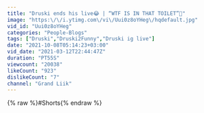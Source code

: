 ```yaml
---
title: "Druski ends his live😂 | “WTF IS IN THAT TOILET”💩"
image: "https:\/\/i.ytimg.com\/vi\/Uui0z8oYHeg\/hqdefault.jpg"
vid_id: "Uui0z8oYHeg"
categories: "People-Blogs"
tags: ["Druski","Druski2Funny","Druski ig live"]
date: "2021-10-08T05:14:23+03:00"
vid_date: "2021-03-12T22:44:47Z"
duration: "PT55S"
viewcount: "20038"
likeCount: "923"
dislikeCount: "7"
channel: "Grand Liik"
---
```

{% raw %}#Shorts{% endraw %}
